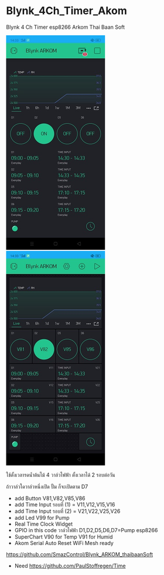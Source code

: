 # Blynk_4Ch_Timer_Akom
Blynk 4 Ch Timer esp8266 Arkom Thai Baan Soft

<img src="https://github.com/SmazControl/Blynk_4Ch_Timer_Akom/blob/master/Screen_V.jpg?raw=true"><img src="https://github.com/SmazControl/Blynk_4Ch_Timer_Akom/blob/master/Screen_V1.jpg?raw=true">

ใช้ตั้งเวลารดน้ำต้นไม้ 4 วาล์วไฟฟ้า ตั้งเวลาได้ 2 รอบต่อวัน

ถ้าวาล์วใดวาล์วหนึ่งเปิด ปั้ม ก็จะเปิดตาม D7

* add Button V81,V82,V85,V86
* add Time Input รอบที่ (1) = V11,V12,V15,V16
* add Time Input รอบที่ (2) = V21,V22,V25,V26
* add Led V99 for Pump
* Real Time Clock Widget
* GPIO in this code วาล์วไฟฟ้า D1,D2,D5,D6,D7=Pump esp8266
* SuperChart V90 for Temp V91 for Humid 
* Akom Serial Auto Reset WiFi Mesh ready

https://github.com/SmazControl/Blynk_ARKOM_thaibaanSoft

* Need 
https://github.com/PaulStoffregen/Time


